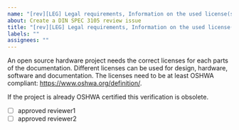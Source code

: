 ```yaml
---
name: "[rev][LEG] Legal requirements, Information on the used license(s) for design, hardware, software and documentation 1"
about: Create a DIN SPEC 3105 review issue
title: "[rev][LEG] Legal requirements, Information on the used license(s) for design, hardware, software and documentation"
labels: ""
assignees: ""
---
```


An open source hardware project needs the correct licenses for each parts of the documentation. Different licenses can be used for design, hardware, software and documentation. The licenses need to be at least OSHWA compliant: https://www.oshwa.org/definition/.

If the project is already OSHWA certified this verification is obsolete.

- [ ] approved reviewer1
- [ ] approved reviewer2
